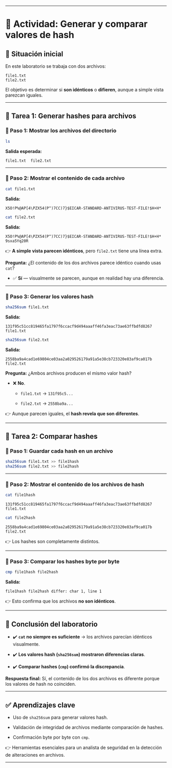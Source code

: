 
---

# 🧩 Actividad: Generar y comparar valores de hash

## 📂 Situación inicial

En este laboratorio se trabaja con dos archivos:

```
file1.txt  
file2.txt
```

El objetivo es determinar si **son idénticos** o **difieren**, aunque a simple vista parezcan iguales.

---

## 📝 Tarea 1: Generar hashes para archivos

### 🔹 Paso 1: Mostrar los archivos del directorio

```bash
ls
```

**Salida esperada:**

```
file1.txt  file2.txt
```

---

### 🔹 Paso 2: Mostrar el contenido de cada archivo

```bash
cat file1.txt
```

**Salida:**

```
X5O!P%@AP[4\PZX54(P^)7CC)7}$EICAR-STANDARD-ANTIVIRUS-TEST-FILE!$H+H*
```

```bash
cat file2.txt
```

**Salida:**

```
X5O!P%@AP[4\PZX54(P^)7CC)7}$EICAR-STANDARD-ANTIVIRUS-TEST-FILE!$H+H*
9sxa5Yq20R
```

👉 **A simple vista parecen idénticos**, pero `file2.txt` tiene una línea extra.

**Pregunta:** ¿El contenido de los dos archivos parece idéntico cuando usas `cat`?

- ✅ **Sí** — visualmente se parecen, aunque en realidad hay una diferencia.
    

---

### 🔹 Paso 3: Generar los valores hash

```bash
sha256sum file1.txt
```

**Salida:**

```
131f95c51cc819465fa1797f6ccacf9d494aaaff46fa3eac73ae63ffbdfd8267  file1.txt
```

```bash
sha256sum file2.txt
```

**Salida:**

```
2558ba9a4cad1e69804ce03aa2a029526179a91a5e38cb723320e83af9ca017b  file2.txt
```

**Pregunta:** ¿Ambos archivos producen el mismo valor hash?

- ❌ **No**.
    
    - `file1.txt` → `131f95c5...`
        
    - `file2.txt` → `2558ba9a...`
        

👉 Aunque parecen iguales, el **hash revela que son diferentes**.

---

## 📝 Tarea 2: Comparar hashes

### 🔹 Paso 1: Guardar cada hash en un archivo

```bash
sha256sum file1.txt >> file1hash
sha256sum file2.txt >> file2hash
```

---

### 🔹 Paso 2: Mostrar el contenido de los archivos de hash

```bash
cat file1hash
```

```
131f95c51cc819465fa1797f6ccacf9d494aaaff46fa3eac73ae63ffbdfd8267  file1.txt
```

```bash
cat file2hash
```

```
2558ba9a4cad1e69804ce03aa2a029526179a91a5e38cb723320e83af9ca017b  file2.txt
```

👉 Los hashes son completamente distintos.

---

### 🔹 Paso 3: Comparar los hashes byte por byte

```bash
cmp file1hash file2hash
```

**Salida:**

```
file1hash file2hash differ: char 1, line 1
```

👉 Esto confirma que los archivos **no son idénticos**.

---

## 🎯 Conclusión del laboratorio

- ✔️ **`cat` no siempre es suficiente** → los archivos parecían idénticos visualmente.
    
- ✔️ **Los valores hash (`sha256sum`) mostraron diferencias claras**.
    
- ✔️ **Comparar hashes (`cmp`) confirmó la discrepancia**.
    

**Respuesta final:** Sí, el contenido de los dos archivos es diferente porque los valores de hash no coinciden.

---

## ✅ Aprendizajes clave

- Uso de `sha256sum` para generar valores hash.
    
- Validación de integridad de archivos mediante comparación de hashes.
    
- Confirmación byte por byte con `cmp`.
    

👉 Herramientas esenciales para un analista de seguridad en la detección de alteraciones en archivos.

---

